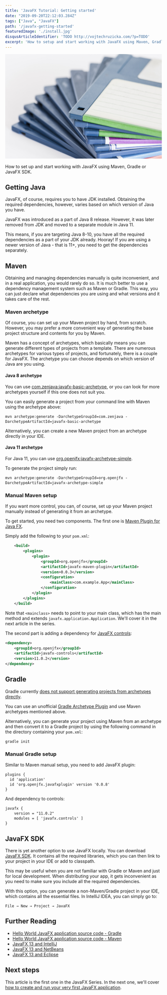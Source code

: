 ```yaml
---
title: 'JavaFX Tutorial: Getting started'
date: "2019-09-20T22:12:03.284Z"
tags: ["Java", "JavaFX"]
path: '/javafx-getting-started'
featuredImage: './install.jpg'
disqusArticleIdentifier: 'TODO http://vojtechruzicka.com/?p=TODO'
excerpt: 'How to setup and start working with JavaFX using Maven, Gradle or JavaFX SDK.'
---
```


![Getting started](install.jpg)

How to set up and start working with JavaFX using Maven, Gradle or JavaFX SDK.

## Getting Java
JavaFX, of course, requires you to have JDK installed. Obtaining the required dependencies, however, varies based on which version of Java you have.

JavaFX was introduced as a part of Java 8 release. However, it was later removed from JDK and moved to a separate module in Java 11.

This means, if you are targeting Java 8-10, you have all the required dependencies as a part of your JDK already. Hooray! If you are using a newer version of Java - that is 11+, you need to get the dependencies separately.

## Maven
Obtaining and managing dependencies manually is quite inconvenient, and in a real application, you would rarely do so. It is much better to use a dependency management system such as Maven or Gradle. This way, you can just declare what dependencies you are using and what versions and it takes care of the rest.

### Maven archetype
Of course, you can set up your Maven project by hand, from scratch. However, you may prefer a more convenient way of generating the base project structure and contents for you by Maven.

Maven has a concept of archetypes, which basically means you can generate different types of projects from a template. There are numerous archetypes for various types of projects, and fortunately, there is a couple for JavaFX. The archetype you can choose depends on which version of Java are you using.

#### Java 8 archetype
You can use [com.zenjava:javafx-basic-archetype](https://mvnrepository.com/artifact/com.zenjava/javafx-basic-archetype), or you can look for more archetypes yourself if this one does not suit you.

You can easily generate a project from your command line with Maven using the archetype above:

```
mvn archetype:generate -DarchetypeGroupId=com.zenjava -DarchetypeArtifactId=javafx-basic-archetype
```

Alternatively, you can create a new Maven project from an archetype directly in your IDE.

#### Java 11 archetype

For Java 11, you can use [org.openjfx:javafx-archetype-simple](https://mvnrepository.com/artifact/org.openjfx/javafx-archetype-simple).

To generate the project simply run:

```
mvn archetype:generate -DarchetypeGroupId=org.openjfx -DarchetypeArtifactId=javafx-archetype-simple
```

### Manual Maven setup
If you want more control, you can, of course, set up your Maven project manually instead of generating it from an archetype.

To get started, you need two components. The first one is [Maven Plugin for Java FX](https://github.com/openjfx/javafx-maven-plugin).

Simply add the following to your `pom.xml`:

```xml
    <build>
        <plugins>
            <plugin>
                <groupId>org.openjfx</groupId>
                <artifactId>javafx-maven-plugin</artifactId>
                <version>0.0.3</version>
                <configuration>
                    <mainClass>com.example.App</mainClass>
                </configuration>
            </plugin>
        </plugins>
    </build>
```

Note that `<mainclass>` needs to point to your main class, which has the main method and extends `javafx.application.Application`. We'll cover it in the next article in the series.

The second part is adding a dependency for [JavaFX controls](https://mvnrepository.com/artifact/org.openjfx/javafx-controls):

```xml
<dependency>
    <groupId>org.openjfx</groupId>
    <artifactId>javafx-controls</artifactId>
    <version>11.0.2</version>
</dependency>
```

## Gradle
Gradle currently [does not support generating projects from archetypes directly](https://github.com/gradle/gradle/issues/3840).

You can use an unofficial [Gradle Archetype Plugin](https://github.com/orctom/gradle-archetype-plugin/) and use Maven archetypes mentioned above.

Alternatively, you can generate your project using Maven from an archetype and then convert it to a Gradle project by using the following command in the directory containing your `pom.xml`:

```
gradle init
``` 

### Manual Gradle setup 
Similar to Maven manual setup, you need to add JavaFX plugin:

```
plugins {
  id 'application'
  id 'org.openjfx.javafxplugin' version '0.0.8'
}
```

And dependency to controls:

```
javafx {
    version = "11.0.2"
    modules = [ 'javafx.controls' ]
}
```

## JavaFX SDK
There is yet another option to use JavaFX locally. You can download [JavaFX SDK](https://gluonhq.com/products/javafx/). It contains all the required libraries, which you can then link to your project in your IDE or add to classpath.

This may be useful when you are not familiar with Gradle or Maven and just for local development. When distributing your app, it gets inconvenient as you need to make sure you include all the required dependencies.

With this option, you can generate a non-Maven/Gradle project in your IDE, which contains all the essential files. In IntelliJ IDEA, you can simply go to:

```
File → New → Project → JavaFX
```

## Further Reading
- [Hello World JavaFX application source code - Gradle](https://github.com/openjfx/samples/tree/master/HelloFX/Gradle)
- [Hello World JavaFX application source code - Maven](https://github.com/openjfx/samples/tree/master/HelloFX/Maven)
- [JavaFX 13 and IntelliJ](https://openjfx.io/openjfx-docs/#IDE-Intellij)
- [JavaFX 13 and NetBeans](https://openjfx.io/openjfx-docs/#IDE-NetBeans)
- [JavaFX 13 and Eclipse](https://openjfx.io/openjfx-docs/#IDE-Eclipse)

## Next steps
This article is the first one in the JavaFX Series. In the next one, we'll cover [how to create and run your very first JavaFX application](TODO).
